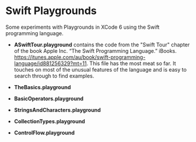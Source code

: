 # Swift Playgrounds

Some experiments with Playgrounds in XCode 6 using the Swift programming language.

- **ASwiftTour.playground** contains the code from the "Swift Tour" chapter of the book Apple Inc. “The Swift Programming Language.” iBooks. https://itunes.apple.com/au/book/swift-programming-language/id881256329?mt=11. This file has the most meat so far. It touches on most of the unusual features of the language and is easy to search through to find examples.

- **TheBasics.playground**

- **BasicOperators.playground**

- **StringsAndCharacters.playground**

- **CollectionTypes.playground**

- **ControlFlow.playground**